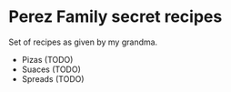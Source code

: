 # Perez Family secret recipes

Set of recipes as given by my grandma.

- Pizas (TODO)
- Suaces (TODO)
- Spreads (TODO)
